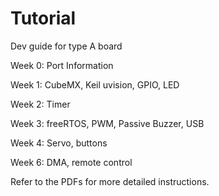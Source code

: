 # Tutorial

Dev guide for type A board

Week 0: Port Information

Week 1: CubeMX, Keil uvision, GPIO, LED

Week 2: Timer

Week 3: freeRTOS, PWM, Passive Buzzer, USB

Week 4: Servo, buttons

Week 6: DMA, remote control

Refer to the PDFs for more detailed instructions.
